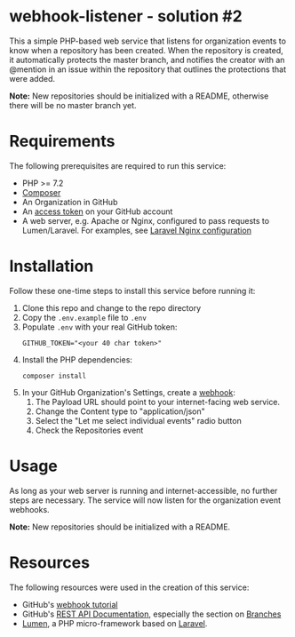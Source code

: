 # webhook-listener - solution #2

This a simple PHP-based web service that listens for organization events to know when a repository has been created.  When the repository is created, it automatically protects the master branch, and notifies the creator with an @mention in an issue within the repository that outlines the protections that were added.

**Note:** New repositories should be initialized with a README, otherwise there will be no master branch yet.

# Requirements
The following prerequisites are required to run this service:
* PHP >= 7.2
* [Composer](https://getcomposer.org)
* An Organization in GitHub
* An [access token](https://help.github.com/en/github/authenticating-to-github/creating-a-personal-access-token-for-the-command-line) on your GitHub account
* A web server, e.g. Apache or Nginx, configured to pass requests to Lumen/Laravel.  For examples, see [Laravel Nginx configuration](https://laravel.com/docs/6.x/deployment#nginx)

# Installation
Follow these one-time steps to install this service before running it:
1. Clone this repo and change to the repo directory
1. Copy the `.env.example` file to `.env`
1. Populate `.env` with your real GitHub token:
    ```
    GITHUB_TOKEN="<your 40 char token>"
    ```
1. Install the PHP dependencies:
    ```
    composer install
    ```
1. In your GitHub Organization's Settings, create a [webhook](https://developer.github.com/webhooks/):
   1. The Payload URL should point to your internet-facing web service.
   1. Change the Content type to "application/json"
   1. Select the "Let me select individual events" radio button
   1. Check the Repositories event

# Usage
As long as your web server is running and internet-accessible, no further steps are necessary. The service will now listen for the organization event webhooks.

**Note:** New repositories should be initialized with a README.

# Resources
The following resources were used in the creation of this service:
* GitHub's [webhook tutorial](https://developer.github.com/webhooks/)
* GitHub's [REST API Documentation](https://developer.github.com/v3/), especially the section on [Branches](https://developer.github.com/v3/repos/branches/)
* [Lumen](https://lumen.laravel.com), a PHP micro-framework based on [Laravel](https://laravel.com).
